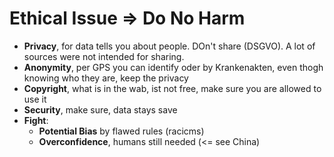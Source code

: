 # Ethical Issue => Do No Harm

* **Privacy**, for data tells you about people. DOn't share (DSGVO). A lot of sources were not intended for sharing. 
* **Anonymity**, per GPS you can identify oder by Krankenakten, even thogh knowing who they are, keep the privacy
* **Copyright**, what is in the wab, ist not free, make sure you are allowed to use it
* **Security**, make sure, data stays save
* **Fight**:
    * **Potential Bias** by flawed rules (racicms) 
    * **Overconfidence**, humans still needed (<= see China) 
